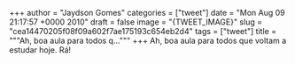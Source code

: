 
+++
author = "Jaydson Gomes"
categories = ["tweet"]
date = "Mon Aug 09 21:17:57 +0000 2010"
draft = false
image = "{TWEET_IMAGE}"
slug = "cea14470205f08f09a602f7ae175193c654eb2d4"
tags = ["tweet"]
title = """Ah, boa aula para todos q..."""
+++
Ah, boa aula para todos que voltam a estudar hoje. Rá!
